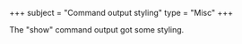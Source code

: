 +++
subject = "Command output styling"
type = "Misc"
+++

The "show" command output got some styling.
